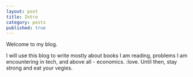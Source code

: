 ```yaml
---
layout: post
title: Intro
category: posts
published: true
---
```


Welcome to my blog. 

I will use this blog to write mostly about books I am reading, problems I am encountering in tech, and above all - economics. :love. Until then, stay strong and eat your vegies.
